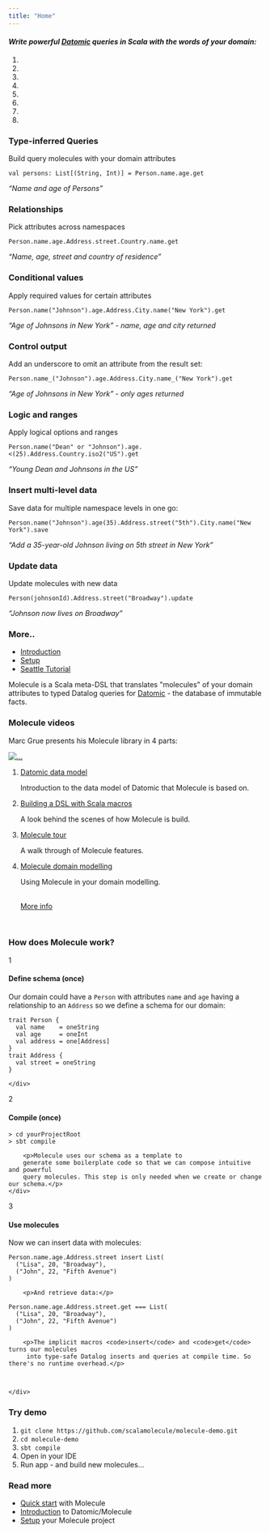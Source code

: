 ```yaml
---
title: "Home"
---
```


#### _Write powerful [Datomic] queries in Scala with the words of your domain:_

<div id="myCarousel" class="carousel slide" data-interval="9000" data-ride="carousel">
	<!-- Carousel indicators -->
    <ol class="carousel-indicators">
        <li data-target="#myCarousel" data-slide-to="0" class="active"></li>
        <li data-target="#myCarousel" data-slide-to="1"></li>
        <li data-target="#myCarousel" data-slide-to="2"></li>
        <li data-target="#myCarousel" data-slide-to="3"></li>
        <li data-target="#myCarousel" data-slide-to="4"></li>
        <li data-target="#myCarousel" data-slide-to="5"></li>
        <li data-target="#myCarousel" data-slide-to="6"></li>
        <li data-target="#myCarousel" data-slide-to="7"></li>
    </ol>   
   <!-- Carousel items -->
    <div class="carousel-inner">
        <div class="active item">
            <div class="carousel-caption">
              <h3>Type-inferred Queries</h3>
<p>Build query molecules with your domain attributes</p>
<pre><code class="language-scala">val persons: List[(String, Int)] = Person.name.age.get      
</code></pre>
<p><em>&ldquo;Name and age of Persons&rdquo;</em></p>
            </div>
        </div>   
        <div class="item">
            <div class="carousel-caption">                      
            	<h3>Relationships</h3>
<p>Pick attributes across namespaces</p>

<pre><code class="language-scala">Person.name.age.Address.street.Country.name.get      
</code></pre>

<p><em>&ldquo;Name, age, street and country of residence&rdquo;</em></p>
            </div>
        </div>
        <div class="item">
            <div class="carousel-caption">                   
            	<h3 id="conditional-values:ffcff61ab3a11ef1d50900901a24ec54">Conditional values</h3>

<p>Apply required values for certain attributes</p>

<pre><code class="language-scala">Person.name(&quot;Johnson&quot;).age.Address.City.name(&quot;New York&quot;).get      
</code></pre>

<p><em>&ldquo;Age of Johnsons in New York&rdquo; - name, age and city returned</em></p>
            </div>
        </div>
        <div class="item">
            <div class="carousel-caption">                   
            	<h3 id="control-output:ffcff61ab3a11ef1d50900901a24ec54">Control output</h3>

<p>Add an underscore to omit an attribute from the result set:</p>

<pre><code class="language-scala">Person.name_(&quot;Johnson&quot;).age.Address.City.name_(&quot;New York&quot;).get      
</code></pre>

<p><em>&ldquo;Age of Johnsons in New York&rdquo; - only ages returned</em></p>
            </div>
        </div>
        <div class="item">
            <div class="carousel-caption">                   
            	<h3 id="logic-and-ranges:ffcff61ab3a11ef1d50900901a24ec54">Logic and ranges</h3>

<p>Apply logical options and ranges</p>

<pre><code class="language-scala">Person.name(&quot;Dean&quot; or &quot;Johnson&quot;).age.&lt;(25).Address.Country.iso2(&quot;US&quot;).get      
</code></pre>

<p><em>&ldquo;Young Dean and Johnsons in the US&rdquo;</em></p>
            </div>
        </div>
        <div class="item">
            <div class="carousel-caption">                   
            	<h3 id="insert-multi-level-data:ffcff61ab3a11ef1d50900901a24ec54">Insert multi-level data</h3>

<p>Save data for multiple namespace levels in one go:</p>

<pre><code class="language-scala">Person.name(&quot;Johnson&quot;).age(35).Address.street(&quot;5th&quot;).City.name(&quot;New York&quot;).save
</code></pre>

<p><em>&ldquo;Add a 35-year-old Johnson living on 5th street in New York&rdquo;</em></p>
            </div>
        </div>
        <div class="item">
            <div class="carousel-caption">                   
            	<h3 id="upsert-data:ffcff61ab3a11ef1d50900901a24ec54">Update data</h3>

<p>Update molecules with new data</p>

<pre><code class="language-scala">Person(johnsonId).Address.street(&quot;Broadway&quot;).update
</code></pre>

<p><em>&ldquo;Johnson now lives on Broadway&rdquo;</em></p>
            </div>
        </div>
        <div class="item">
            <div class="carousel-caption">                   
            	<h3 id="more-up-the-sleeve:ffcff61ab3a11ef1d50900901a24ec54">More..</h3>
<ul>
    <li><a href="/manual/quick-start/introduction/">Introduction</a></li>
    <li><a href="/manual/setup">Setup</a></li>
    <li><a href="/resources/tutorials/seattle">Seattle Tutorial</a></li>
</ul>
            </div>
        </div>
    </div>
    <!-- Carousel nav -->
    <a class="carousel-control left" href="#myCarousel" data-slide="prev">
        <span class="glyphicon glyphicon-chevron-left"></span>
    </a>
    <a class="carousel-control right" href="#myCarousel" data-slide="next">
        <span class="glyphicon glyphicon-chevron-right"></span>
    </a>
</div>


Molecule is a Scala meta-DSL that translates "molecules" of your domain attributes to typed Datalog queries 
for [Datomic](http://www.datomic.com) - the database of immutable facts. 


### Molecule videos

Marc Grue presents his Molecule library in 4 parts:


<div class="media">
  <div class="media-left">
    <a href="/resources/videos/2017-04-25_marc_grue">
      <img class="media-object" src="/img/presentation.jpg" alt="...">
    </a>
  </div>
  <div class="media-body">
      <ol>
          <li>
            <a href="/resources/videos/2017-04-25_marc_grue/#1">Datomic data model</a>
            <p>Introduction to the data model of Datomic that Molecule is based on.</p>
          </li>
          <li>
            <a href="/resources/videos/2017-04-25_marc_grue/#2">Building a DSL with Scala macros</a>
            <p>A look behind the scenes of how Molecule is build.</p>
          </li>
          <li>
            <a href="/resources/videos/2017-04-25_marc_grue/#3">Molecule tour</a>
            <p>A walk through of Molecule features.</p>
          </li>
          <li>
            <a href="/resources/videos/2017-04-25_marc_grue/#4">Molecule domain modelling</a>
            <p>Using Molecule in your domain modelling.</p>
            <br>
            <a href="/resources/videos/2017-04-25_marc_grue">More info</a>
          </li>
      </ol>
  </div>
</div>


<br>


### How does Molecule work?


<div class="sequence-block">
	<div class="bullet-block">
		<div class="sequence-step">1</div>
	</div>
	<div class="section">
		<h4 id="define-schema-once:ffcff61ab3a11ef1d50900901a24ec54">Define schema (once)</h4>
        <p>Our domain could have a <code>Person</code> with attributes 
        <code>name</code> and <code>age</code> having a relationship to an 
        <code>Address</code> so we define a schema for our domain:</p>

<pre><code>trait Person {
  val name    = oneString
  val age     = oneInt
  val address = one[Address]
}
trait Address {
  val street = oneString
}
</code></pre>

	</div>
</div>

<div class="sequence-block">
    <div class="bullet-block">
        <div class="sequence-step">2</div>
    </div>
    <div class="section">
        <h4 id="compile-once:ffcff61ab3a11ef1d50900901a24ec54">Compile (once)</h4>

<pre><code>> cd yourProjectRoot
> sbt compile
</code></pre>

        <p>Molecule uses our schema as a template to 
        generate some boilerplate code so that we can compose intuitive and powerful 
        query molecules. This step is only needed when we create or change our schema.</p>
    </div>
</div>

<div class="sequence-block">
    <div class="bullet-block">
        <div class="sequence-step">3</div>
    </div>
    <div class="section">
        <h4 id="use-molecules:ffcff61ab3a11ef1d50900901a24ec54">Use molecules</h4>
        <p>Now we can insert data with molecules:</p>

<pre><code class="language-scala">Person.name.age.Address.street insert List(
  ("Lisa", 20, "Broadway"),
  ("John", 22, "Fifth Avenue")
)
</code></pre>

        <p>And retrieve data:</p>
        
<pre><code class="language-scala">Person.name.age.Address.street.get === List(
  ("Lisa", 20, "Broadway"),
  ("John", 22, "Fifth Avenue")
)     
</code></pre>

        <p>The implicit macros <code>insert</code> and <code>get</code> turns our molecules
         into type-safe Datalog inserts and queries at compile time. So there's no runtime overhead.</p> 
        
        
        
    </div>
</div>

### Try demo

1. `git clone https://github.com/scalamolecule/molecule-demo.git`
2. `cd molecule-demo`
3. `sbt compile`
4. Open in your IDE
5. Run app - and build new molecules...


### Read more

- [Quick start](/manual/) with Molecule
- [Introduction](/manual/quick-start/introduction/) to Datomic/Molecule
- [Setup](/manual/setup/) your Molecule project


[Datomic]: http://www.datomic.com